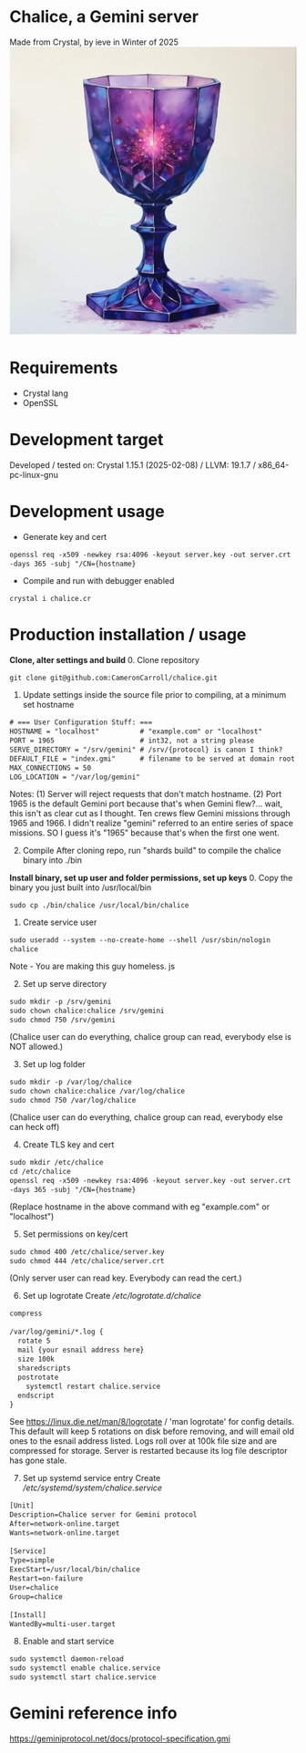 # Chalice, a Gemini server
Made from Crystal, by ieve in Winter of 2025
![A crystal chalice](logo.png)


# Requirements
* Crystal lang
* OpenSSL

# Development target
Developed / tested on:
Crystal 1.15.1 (2025-02-08) / LLVM: 19.1.7 / x86_64-pc-linux-gnu

# Development usage
* Generate key and cert
```
openssl req -x509 -newkey rsa:4096 -keyout server.key -out server.crt -days 365 -subj "/CN={hostname}
```
* Compile and run with debugger enabled
```
crystal i chalice.cr
```

# Production installation / usage
**Clone, alter settings and build**
0. Clone repository
```
git clone git@github.com:CameronCarroll/chalice.git
```

1. Update settings inside the source file prior to compiling, at a minimum set hostname
```
# === User Configuration Stuff: ===
HOSTNAME = "localhost"          # "example.com" or "localhost"
PORT = 1965                     # int32, not a string please
SERVE_DIRECTORY = "/srv/gemini" # /srv/{protocol} is canon I think?
DEFAULT_FILE = "index.gmi"      # filename to be served at domain root
MAX_CONNECTIONS = 50
LOG_LOCATION = "/var/log/gemini"
```
Notes:
(1) Server will reject requests that don't match hostname.
(2) Port 1965 is the default Gemini port because that's when Gemini flew?... wait, this isn't as clear cut as I thought. Ten crews flew Gemini missions through 1965 and 1966. I didn't realize "gemini" referred to an entire series of space missions. SO I guess it's "1965" because that's when the first one went.

2. Compile
After cloning repo, run "shards build" to compile the chalice binary into ./bin

**Install binary, set up user and folder permissions, set up keys**
0. Copy the binary you just built into /usr/local/bin
```
sudo cp ./bin/chalice /usr/local/bin/chalice
```

1. Create service user
```
sudo useradd --system --no-create-home --shell /usr/sbin/nologin chalice
```
Note - You are making this guy homeless. js

2. Set up serve directory
```
sudo mkdir -p /srv/gemini
sudo chown chalice:chalice /srv/gemini
sudo chmod 750 /srv/gemini
```
(Chalice user can do everything, chalice group can read, everybody else is NOT allowed.)

3. Set up log folder
```
sudo mkdir -p /var/log/chalice
sudo chown chalice:chalice /var/log/chalice
sudo chmod 750 /var/log/chalice
```
(Chalice user can do everything, chalice group can read, everybody else can heck off)

4. Create TLS key and cert
```
sudo mkdir /etc/chalice
cd /etc/chalice
openssl req -x509 -newkey rsa:4096 -keyout server.key -out server.crt -days 365 -subj "/CN={hostname}
```
(Replace hostname in the above command with eg "example.com" or "localhost")

5. Set permissions on key/cert
```
sudo chmod 400 /etc/chalice/server.key
sudo chmod 444 /etc/chalice/server.crt
```
(Only server user can read key. Everybody can read the cert.)

6. Set up logrotate
Create */etc/logrotate.d/chalice*
```
compress

/var/log/gemini/*.log {
  rotate 5
  mail {your esnail address here}
  size 100k
  sharedscripts
  postrotate
    systemctl restart chalice.service
  endscript
}
```
See https://linux.die.net/man/8/logrotate / 'man logrotate' for config details. This default will keep 5 rotations on disk before removing, and will email old ones to the esnail address listed. Logs roll over at 100k file size and are compressed for storage. Server is restarted because its log file descriptor has gone stale.

7. Set up systemd service entry
Create */etc/systemd/system/chalice.service*
```
[Unit]
Description=Chalice server for Gemini protocol
After=network-online.target
Wants=network-online.target

[Service]
Type=simple
ExecStart=/usr/local/bin/chalice
Restart=on-failure
User=chalice
Group=chalice

[Install]
WantedBy=multi-user.target
```

8. Enable and start service
```
sudo systemctl daemon-reload
sudo systemctl enable chalice.service
sudo systemctl start chalice.service
```

# Gemini reference info
https://geminiprotocol.net/docs/protocol-specification.gmi
